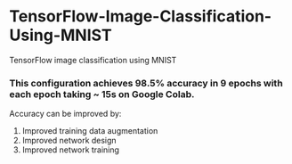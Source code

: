 # TensorFlow-Image-Classification-Using-MNIST
 TensorFlow image classification using MNIST

### This configuration achieves 98.5% accuracy in 9 epochs with each epoch taking ~ 15s on Google Colab.  

Accuracy can be improved by:
 1) Improved training data augmentation
 2) Improved network design
 3) Improved network training
